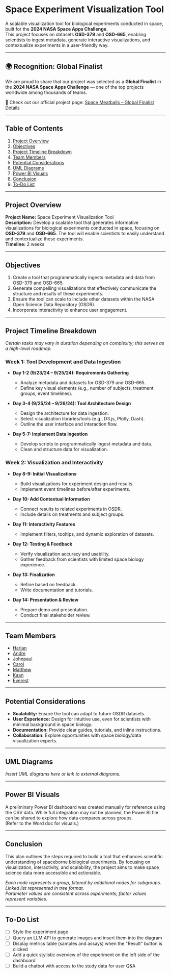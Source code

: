 # Space Experiment Visualization Tool

A scalable visualization tool for biological experiments conducted in space, built for the **2024 NASA Space Apps Challenge**.  
This project focuses on datasets **OSD-379** and **OSD-665**, enabling scientists to ingest metadata, generate interactive visualizations, and contextualize experiments in a user-friendly way.

---

## 🌍 Recognition: Global Finalist

We are proud to share that our project was selected as a **Global Finalist** in the **2024 NASA Space Apps Challenge** — one of the top projects worldwide among thousands of teams.

🔗 Check out our official project page: [Space Meatballs – Global Finalist Details](https://www.spaceappschallenge.org/nasa-space-apps-2024/find-a-team/space-meatballs/?tab=details)

---

## Table of Contents

1. [Project Overview](#project-overview)
2. [Objectives](#objectives)
3. [Project Timeline Breakdown](#project-timeline-breakdown)
4. [Team Members](#team-members)
5. [Potential Considerations](#potential-considerations)
6. [UML Diagrams](#uml-diagrams)
7. [Power BI Visuals](#power-bi-visuals)
8. [Conclusion](#conclusion)
9. [To-Do List](#to-do-list)

---

## Project Overview

**Project Name:** Space Experiment Visualization Tool  
**Description:** Develop a scalable tool that generates informative visualizations for biological experiments conducted in space, focusing on **OSD-379** and **OSD-665**. The tool will enable scientists to easily understand and contextualize these experiments.  
**Timeline:** 2 weeks

---

## Objectives

1. Create a tool that programmatically ingests metadata and data from OSD-379 and OSD-665.
2. Generate compelling visualizations that effectively communicate the structure and results of these experiments.
3. Ensure the tool can scale to include other datasets within the NASA Open Science Data Repository (OSDR).
4. Incorporate interactivity to enhance user engagement.

---

## Project Timeline Breakdown

_Certain tasks may vary in duration depending on complexity; this serves as a high-level roadmap._

### Week 1: Tool Development and Data Ingestion

- **Day 1-2 (9/23/24 – 9/25/24): Requirements Gathering**

  - Analyze metadata and datasets for OSD-379 and OSD-665.
  - Define key visual elements (e.g., number of subjects, treatment groups, event timelines).

- **Day 3-4 (9/25/24 – 9/26/24): Tool Architecture Design**

  - Design the architecture for data ingestion.
  - Select visualization libraries/tools (e.g., D3.js, Plotly, Dash).
  - Outline the user interface and interaction flow.

- **Day 5-7: Implement Data Ingestion**
  - Develop scripts to programmatically ingest metadata and data.
  - Clean and structure data for visualization.

### Week 2: Visualization and Interactivity

- **Day 8-9: Initial Visualizations**

  - Build visualizations for experiment design and results.
  - Implement event timelines before/after experiments.

- **Day 10: Add Contextual Information**

  - Connect results to related experiments in OSDR.
  - Include details on treatments and subject groups.

- **Day 11: Interactivity Features**

  - Implement filters, tooltips, and dynamic exploration of datasets.

- **Day 12: Testing & Feedback**

  - Verify visualization accuracy and usability.
  - Gather feedback from scientists with limited space biology experience.

- **Day 13: Finalization**

  - Refine based on feedback.
  - Write documentation and tutorials.

- **Day 14: Presentation & Review**
  - Prepare demo and presentation.
  - Conduct final stakeholder review.

---

## Team Members

- [Harlan](https://gitlab.com/space-meatballs/visualization-tool-for-spaceborne-biological-experiments/-/issues?assignee_id=22861925)
- [Andre](https://gitlab.com/space-meatballs/visualization-tool-for-spaceborne-biological-experiments/-/issues?assignee_id=23069005)
- [Johnpaul](https://gitlab.com/space-meatballs/visualization-tool-for-spaceborne-biological-experiments/-/issues?assignee_id=23054767)
- [Carol](https://gitlab.com/space-meatballs/visualization-tool-for-spaceborne-biological-experiments/-/issues?assignee_id=23069252)
- [Matthew](https://gitlab.com/space-meatballs/visualization-tool-for-spaceborne-biological-experiments/-/issues?assignee_id=23069285)
- [Kaan](https://gitlab.com/space-meatballs/visualization-tool-for-spaceborne-biological-experiments/-/issues?assignee_id=22856063)
- [Everest](https://gitlab.com/space-meatballs/visualization-tool-for-spaceborne-biological-experiments/-/issues?assignee_id=)

---

## Potential Considerations

- **Scalability:** Ensure the tool can adapt to future OSDR datasets.
- **User Experience:** Design for intuitive use, even for scientists with minimal background in space biology.
- **Documentation:** Provide clear guides, tutorials, and inline instructions.
- **Collaboration:** Explore opportunities with space biology/data visualization experts.

---

## UML Diagrams

_Insert UML diagrams here or link to external diagrams._

---

## Power BI Visuals

A preliminary Power BI dashboard was created manually for reference using the CSV data. While full integration may not be planned, the Power BI file can be shared to explore how data compares across groups.  
(Refer to the Word doc for visuals.)

---

## Conclusion

This plan outlines the steps required to build a tool that enhances scientific understanding of spaceborne biological experiments. By focusing on visualization, interactivity, and scalability, the project aims to make space science data more accessible and actionable.

_Each node represents a group, filtered by additional nodes for subgroups._  
_Linked list represented in tree format._  
_Parameter values are consistent across experiments; factor values represent variables._

---

## To-Do List

- [ ] Style the experiment page
- [ ] Query an LLM API to generate images and insert them into the diagram
- [ ] Display metrics table (samples and assays) when the "Result" button is clicked
- [ ] Add a quick stylistic overview of the experiment on the left side of the dashboard
- [ ] Build a chatbot with access to the study data for user Q&A
